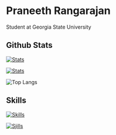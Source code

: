 # Praneeth Rangarajan

Student at Georgia State University

## Github Stats

[![Stats](https://github-readme-stats.vercel.app/api?username=rangarajanpraneeth&include_all_commits=true&show_icons=true&theme=dark&title_color=cccccc&text_color=777777&icon_color=cccccc&border_color=23272e&bg_color=90,1e2227,1e2227&hide_border=false&border_radius=5)](https://github.com/anuraghazra/github-readme-stats)

[![Stats](https://github-readme-stats.vercel.app/api/top-langs/?username=rangarajanpraneeth&layout=compact&hide=css,html&langs_count=10&theme=dark&title_color=cccccc&text_color=777777&icon_color=cccccc&border_color=23272e&bg_color=90,1e2227,1e2227&hide_border=false&border_radius=5)](https://github.com/anuraghazra/github-readme-stats)

![Top Langs](https://github-readme-stats.vercel.app/api/top-langs/?username=rangarajanpraneeth&layout=compact)

## Skills

[![Skills](https://skillicons.dev/icons?i=c,cpp,cs,css,html,java,js,nodejs,py,ts)](https://skillicons.dev)

[![Sjills](https://skillicons.dev/icons?i=js,html,css,wasm)](https://skillicons.dev)
